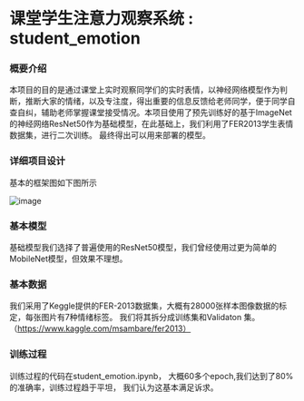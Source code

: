 #  课堂学生注意力观察系统 : student_emotion

### 概要介绍

本项目的目的是通过课堂上实时观察同学们的实时表情，以神经网络模型作为判断，推断大家的情绪，以及专注度，得出重要的信息反馈给老师同学，便于同学自查自纠，辅助老师掌握课堂接受情况。本项目使用了预先训练好的基于ImageNet的神经网络ResNet50作为基础模型，在此基础上，我们利用了FER2013学生表情数据集，进行二次训练。 最终得出可以用来部署的模型。  


### 详细项目设计 
基本的框架图如下图所示

  ![image](https://user-images.githubusercontent.com/2059536/145706083-fc5985a8-e2a4-4183-be18-8b8114dadaff.png)






### 基本模型
基础模型我们选择了普遍使用的ResNet50模型，我们曾经使用过更为简单的MobileNet模型，但效果不理想。 


### 基本数据
我们采用了Keggle提供的FER-2013数据集，大概有28000张样本图像数据的标定，每张图片有7种情绪标签。 我们将其拆分成训练集和Validaton 集。 （https://www.kaggle.com/msambare/fer2013） 


### 训练过程
训练过程的代码在student_emotion.ipynb， 大概60多个epoch,我们达到了80%的准确率，训练过程趋于平坦， 我们认为这基本满足诉求。 




